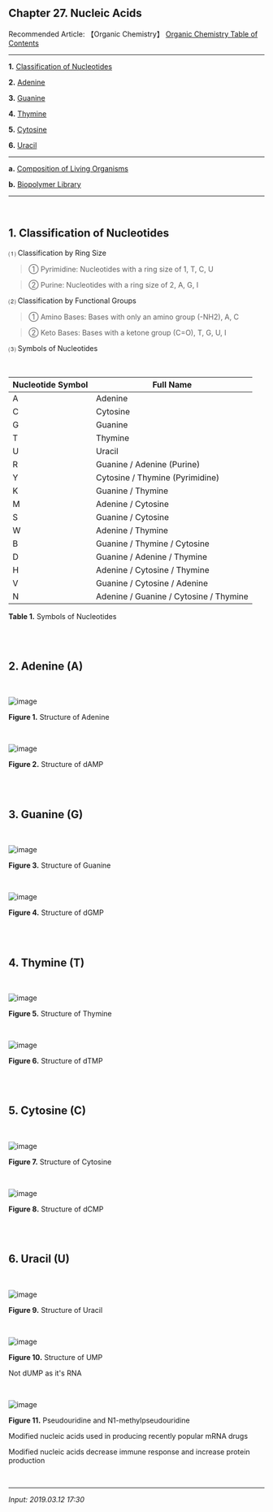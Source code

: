 ## **Chapter 27. Nucleic Acids**

Recommended Article: 【Organic Chemistry】 [Organic Chemistry Table of Contents](https://jb243.github.io/pages/1483)

---

**1.** [Classification of Nucleotides](#1-classification-of-nucleotides)

**2.** [Adenine](#2-adnine-a)

**3.** [Guanine](#3-guanine-g)

**4.** [Thymine](#4-thymine-t)

**5.** [Cytosine](#5-cytosine-c)

**6.** [Uracil](#6-uracil)

---

**a.** [Composition of Living Organisms](https://jb243.github.io/pages/67#footnote_link_67_56)

**b.** [Biopolymer Library](https://jb243.github.io/pages/1327)

---

<br>

## **1\. Classification of Nucleotides**

⑴ Classification by Ring Size

> ① Pyrimidine: Nucleotides with a ring size of 1, T, C, U

> ② Purine: Nucleotides with a ring size of 2, A, G, I

⑵ Classification by Functional Groups

> ① Amino Bases: Bases with only an amino group (-NH2), A, C

> ② Keto Bases: Bases with a ketone group (C=O), T, G, U, I

⑶ Symbols of Nucleotides

<br>

| Nucleotide Symbol | Full Name |
| --- | --- |
| A | Adenine |
| C | Cytosine |
| G | Guanine |
| T | Thymine |
| U | Uracil |
| R | Guanine / Adenine (Purine) |
| Y | Cytosine / Thymine (Pyrimidine) |
| K | Guanine / Thymine |
| M | Adenine / Cytosine |
| S | Guanine / Cytosine |
| W | Adenine / Thymine |
| B | Guanine / Thymine / Cytosine |
| D | Guanine / Adenine / Thymine |
| H | Adenine / Cytosine / Thymine |
| V | Guanine / Cytosine / Adenine |
| N | Adenine / Guanine / Cytosine / Thymine |

**Table 1.** Symbols of Nucleotides

<br>

<br>

## **2\. Adenine** (A)

<br>

![image](https://github.com/JB243/jb243.github.io/assets/55747737/90291111-be69-45f2-b1ed-215af88da1c3)

**Figure 1.** Structure of Adenine

<br>

![image](https://github.com/JB243/jb243.github.io/assets/55747737/51b42e55-aaf4-4fb1-a709-f5915eba8827)

**Figure 2.** Structure of dAMP

<br>

<br>

## **3\. Guanine** (G)

<br>

![image](https://github.com/JB243/jb243.github.io/assets/55747737/08b443e7-ef77-4d85-99c8-ac4159a07746)

**Figure 3.** Structure of Guanine

<br>

![image](https://github.com/JB243/jb243.github.io/assets/55747737/8cf99100-5440-4254-9c90-b6fba8fe9316)

**Figure 4.** Structure of dGMP

<br>

<br>

## **4\. Thymine** (T)

<br>

![image](https://github.com/JB243/jb243.github.io/assets/55747737/60c43e41-4acf-4c71-b150-04330d5eed67)

**Figure 5.** Structure of Thymine

<br>

![image](https://github.com/JB243/jb243.github.io/assets/55747737/d4f08bea-af5d-4493-8430-7ad3f20d2bf9)

**Figure 6.** Structure of dTMP

<br>

<br>

## **5\. Cytosine** (C)

<br>

![image](https://github.com/JB243/jb243.github.io/assets/55747737/06f5c24b-00d3-4b54-a02f-cc1b6abde023)

**Figure 7.** Structure of Cytosine

<br>

![image](https://github.com/JB243/jb243.github.io/assets/55747737/3978a75f-d52a-42f2-8f02-8a3a72e21614)

**Figure 8.** Structure of dCMP

<br>

<br>

## **6\. Uracil** (U)

<br>

![image](https://github.com/JB243/jb243.github.io/assets/55747737/cec403fa-151e-4255-8136-7030005ff01d)

**Figure 9.** Structure of Uracil

<br>

![image](https://github.com/JB243/jb243.github.io/assets/55747737/43197d02-bc19-48a4-aa45-89cc1ec15896)

**Figure 10.** Structure of UMP

Not dUMP as it's RNA

<br>

![image](https://github.com/JB243/jb243.github.io/assets/55747737/f5cccc2e-b82b-48ec-9d5c-0716685d78a5)

**Figure 11.** Pseudouridine and N1-methylpseudouridine

Modified nucleic acids used in producing recently popular mRNA drugs

Modified nucleic acids decrease immune response and increase protein production

<br>

---

_Input: 2019.03.12 17:30_
